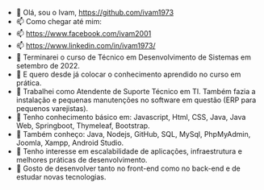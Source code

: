 - 👋 Olá, sou o Ivam, https://github.com/ivam1973
- 📫 Como chegar até mim: 
- 📫 https://www.facebook.com/ivam2001
- 📫 https://www.linkedin.com/in/ivam1973/
- 🌱 Terminarei o curso de Técnico em Desenvolvimento de Sistemas em setembro de 2022. 
- 🌱 E quero desde já colocar o conhecimento aprendido no curso em prática.
- 🌱 Trabalhei como Atendente de Suporte Técnico em TI. Também fazia a instalação e pequenas manutenções no software em questão (ERP para pequenos varejistas).
- 🌱 Tenho conhecimento básico em: Javascript, Html, CSS, Java, Java Web, Springboot, Thymeleaf, Bootstrap.
- 🌱 Também conheço: Java, Nodejs, GitHub, SQL, MySql, PhpMyAdmin, Joomla, Xampp, Android Studio. 
- 🌱 Tenho interesse em escalabilidade de aplicações, infraestrutura e melhores práticas de desenvolvimento.
- 🌱 Gosto de desenvolver tanto no front-end como no back-end e de estudar novas tecnologias. 
